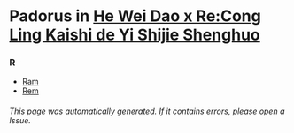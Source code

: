 # Padorus in [He Wei Dao x Re:Cong Ling Kaishi de Yi Shijie Shenghuo](https://myanimelist.net/anime/38389/He_Wei_Dao_x_Re_Cong_Ling_Kaishi_de_Yi_Shijie_Shenghuo)

### R
* [Ram](https://github.com/shadow578/Project-Padoru/blob/master/table-of-contents/characters/Ram.md)
* [Rem](https://github.com/shadow578/Project-Padoru/blob/master/table-of-contents/characters/Rem.md)

###### This page was automatically generated. If it contains errors, please open a Issue.

